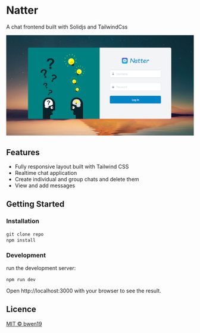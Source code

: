 # Natter

A chat frontend built with Solidjs and TailwindCss

![Screenshot](/public/screen.png)

## Features

- Fully responsive layout built with Tailwind CSS
- Realtime chat application
- Create individual and group chats and delete them
- View and add messages

## Getting Started

### Installation

```
git clone repo
npm install
```

### Development

run the development server:

```
npm run dev
```

Open http://localhost:3000 with your browser to see the result.

## Licence

[MIT © bwen19](/LICENSE)
